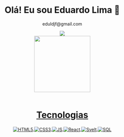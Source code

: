 <div align="center" style="display: inline_block"><br> 
  <h1>Olá! Eu sou Eduardo Lima 🤙 </h1>
<p>eduldjf@gmail.com</p>
<a href = "mailto:eduldjf@gmail.com"><img src="https://img.shields.io/badge/Gmail-D14836?style=for-the-badge&logo=gmail&logoColor=white" target="_blank"></a>
</div>

<div align="center">
  <a href="https://github.com/dudu-git">
  <img height="180em" src="https://github-readme-stats.vercel.app/api?username=dudu-git&show_icons=true&theme=dracula&include_all_commits=true&count_private=true"/>
  <!--<img height="180em" src="https://github-readme-stats.vercel.app/api/top-langs/?username=dudu-git&layout=compact&langs_count=7&theme=dracula"/>-->
</div>
  
<div align="center" style="display: inline_block"><br>
  <h1>Tecnologias </h1>
   <img align="Center" alt="HTML5" src="https://img.shields.io/badge/HTML5-E34F26?style=for-the-badge&logo=html5&logoColor=white">
   <img align="Center" alt="CSS3" src="https://img.shields.io/badge/CSS3-1572B6?style=for-the-badge&logo=css3&logoColor=white">
   <img align="Center" alt="JS" src="https://img.shields.io/badge/JavaScript-323330?style=for-the-badge&logo=javascript&logoColor=F7DF1E">
   <img align="Center" alt="React" src="https://img.shields.io/badge/React-20232A?style=for-the-badge&logo=react&logoColor=61DAFB">
   <img align="Center" alt="Svelt" src="https://img.shields.io/badge/Svelte-4A4A55?style=for-the-badge&logo=svelte&logoColor=FF3E00">
   <img align="Center" alt="SQL" src="https://img.shields.io/badge/Microsoft_SQL_Server-CC2927?style=for-the-badge&logo=microsoft-sql-server&logoColor=white">
</div>
     
  

